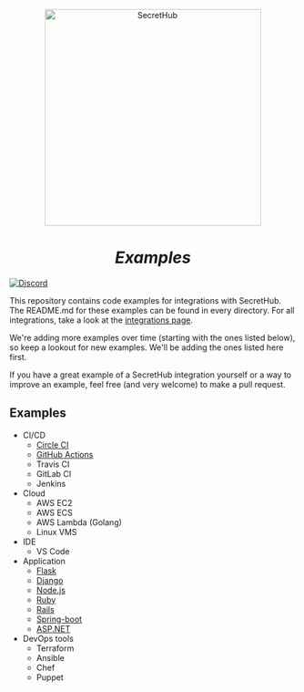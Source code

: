 <p align="center">
  <img src="https://secrethub.io/img/secrethub-logo.svg" alt="SecretHub" width="380px"/>
</p>
<h1 align="center">
  <i>Examples</i>
</h1>

[![Discord](https://img.shields.io/badge/chat-on%20discord-7289da.svg?logo=discord)](https://discord.gg/NWmxVeb)

This repository contains code examples for integrations with SecretHub. The README.md for these examples can be found in every directory. For all integrations, take a look at the [integrations page](https://secrethub.io/docs/#integrations).

We're adding more examples over time (starting with the ones listed below), so keep a lookout for new examples. We'll be adding the ones listed here first.

If you have a great example of a SecretHub integration yourself or a way to improve an example, feel free (and very welcome) to make a pull request.

## Examples

* CI/CD
  * [Circle CI](ci/circleci/)
  * [GitHub Actions](ci/github-actions/publish-docker/.github/workflows/main.yml)
  * Travis CI
  * GitLab CI
  * Jenkins
* Cloud
  * AWS EC2
  * AWS ECS
  * AWS Lambda (Golang)
  * Linux VMS
* IDE
  * VS Code
* Application
  * [Flask](application/flask)
  * [Django](application/django)
  * [Node.js](application/nodejs)
  * [Ruby](application/ruby)
  * [Rails](application/rails)
  * [Spring-boot](application/spring-boot)
  * [ASP.NET](application/aspnet)
* DevOps tools
  * Terraform
  * Ansible
  * Chef
  * Puppet
